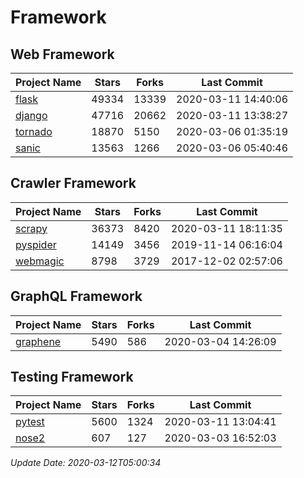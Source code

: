 # Framework

## Web Framework

| Project Name | Stars | Forks | Last Commit |
| ------------ | ----- | ----- | ----------- |
| [flask](https://github.com/pallets/flask) | 49334 | 13339 | 2020-03-11 14:40:06 |
| [django](https://github.com/django/django) | 47716 | 20662 | 2020-03-11 13:38:27 |
| [tornado](https://github.com/tornadoweb/tornado) | 18870 | 5150 | 2020-03-06 01:35:19 |
| [sanic](https://github.com/huge-success/sanic) | 13563 | 1266 | 2020-03-06 05:40:46 |

## Crawler Framework

| Project Name | Stars | Forks | Last Commit |
| ------------ | ----- | ----- | ----------- |
| [scrapy](https://github.com/scrapy/scrapy) | 36373 | 8420 | 2020-03-11 18:11:35 |
| [pyspider](https://github.com/binux/pyspider) | 14149 | 3456 | 2019-11-14 06:16:04 |
| [webmagic](https://github.com/code4craft/webmagic) | 8798 | 3729 | 2017-12-02 02:57:06 |

## GraphQL Framework

| Project Name | Stars | Forks | Last Commit |
| ------------ | ----- | ----- | ----------- |
| [graphene](https://github.com/graphql-python/graphene) | 5490 | 586 | 2020-03-04 14:26:09 |

## Testing Framework

| Project Name | Stars | Forks | Last Commit |
| ------------ | ----- | ----- | ----------- |
| [pytest](https://github.com/pytest-dev/pytest) | 5600 | 1324 | 2020-03-11 13:04:41 |
| [nose2](https://github.com/nose-devs/nose2) | 607 | 127 | 2020-03-03 16:52:03 |

*Update Date: 2020-03-12T05:00:34*